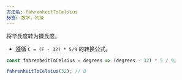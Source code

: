 ```yaml
---
方法名: fahrenheitToCelsius
标签: 数学，初级
---
```


将华氏度转为摄氏度。

- 遵循 `C = (F - 32) * 5/9` 的转换公式。

```js
const fahrenheitToCelsius = degrees => (degrees - 32) * 5 / 9;
```

```js
fahrenheitToCelsius(32); // 0
```
